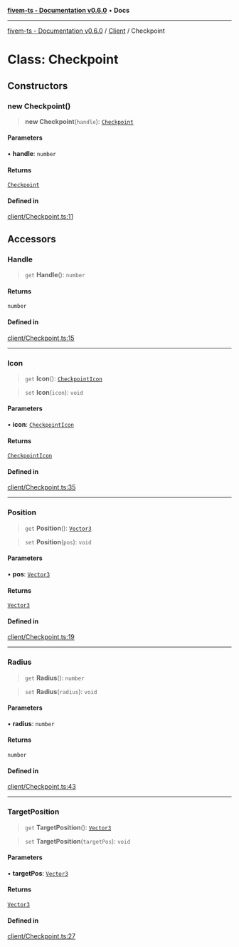 [**fivem-ts - Documentation v0.6.0**](../../../README.md) • **Docs**

***

[fivem-ts - Documentation v0.6.0](../../../README.md) / [Client](../README.md) / Checkpoint

# Class: Checkpoint

## Constructors

### new Checkpoint()

> **new Checkpoint**(`handle`): [`Checkpoint`](Checkpoint.md)

#### Parameters

• **handle**: `number`

#### Returns

[`Checkpoint`](Checkpoint.md)

#### Defined in

[client/Checkpoint.ts:11](https://github.com/Purpose-Dev/fivem-ts/blob/main/src/client/Checkpoint.ts#L11)

## Accessors

### Handle

> `get` **Handle**(): `number`

#### Returns

`number`

#### Defined in

[client/Checkpoint.ts:15](https://github.com/Purpose-Dev/fivem-ts/blob/main/src/client/Checkpoint.ts#L15)

***

### Icon

> `get` **Icon**(): [`CheckpointIcon`](../enumerations/CheckpointIcon.md)

> `set` **Icon**(`icon`): `void`

#### Parameters

• **icon**: [`CheckpointIcon`](../enumerations/CheckpointIcon.md)

#### Returns

[`CheckpointIcon`](../enumerations/CheckpointIcon.md)

#### Defined in

[client/Checkpoint.ts:35](https://github.com/Purpose-Dev/fivem-ts/blob/main/src/client/Checkpoint.ts#L35)

***

### Position

> `get` **Position**(): [`Vector3`](../../Shared/classes/Vector3.md)

> `set` **Position**(`pos`): `void`

#### Parameters

• **pos**: [`Vector3`](../../Shared/classes/Vector3.md)

#### Returns

[`Vector3`](../../Shared/classes/Vector3.md)

#### Defined in

[client/Checkpoint.ts:19](https://github.com/Purpose-Dev/fivem-ts/blob/main/src/client/Checkpoint.ts#L19)

***

### Radius

> `get` **Radius**(): `number`

> `set` **Radius**(`radius`): `void`

#### Parameters

• **radius**: `number`

#### Returns

`number`

#### Defined in

[client/Checkpoint.ts:43](https://github.com/Purpose-Dev/fivem-ts/blob/main/src/client/Checkpoint.ts#L43)

***

### TargetPosition

> `get` **TargetPosition**(): [`Vector3`](../../Shared/classes/Vector3.md)

> `set` **TargetPosition**(`targetPos`): `void`

#### Parameters

• **targetPos**: [`Vector3`](../../Shared/classes/Vector3.md)

#### Returns

[`Vector3`](../../Shared/classes/Vector3.md)

#### Defined in

[client/Checkpoint.ts:27](https://github.com/Purpose-Dev/fivem-ts/blob/main/src/client/Checkpoint.ts#L27)

